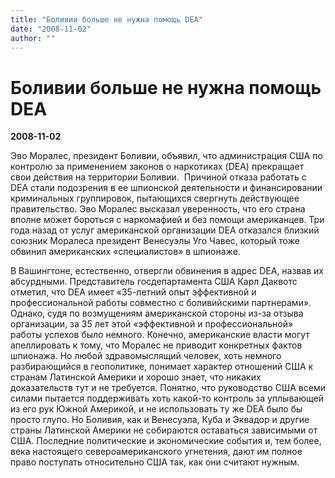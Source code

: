 ```yaml
---
title: "Боливии больше не нужна помощь DEA"
date: "2008-11-02"
author: ""
---
```


# Боливии больше не нужна помощь DEA

**2008-11-02** 

Эво Моралес, президент Боливии, объявил, что администрация США по контролю за применением законов о наркотиках (DEA) прекращает свои действия на территории Боливии.  Причиной отказа работать с DEA стали подозрения в ее шпионской деятельности и финансировании криминальных группировок, пытающихся свергнуть действующее правительство. Эво Моралес высказал уверенность, что его страна вполне может бороться с наркомафией и без помощи американцев. Три года назад от услуг американской организации DEA отказался близкий союзник Моралеса президент Венесуэлы Уго Чавес, который тоже обвинил американских «специалистов» в шпионаже.

В Вашингтоне, естественно, отвергли обвинения в адрес DEA, назвав их абсурдными. Представитель госдепартамента США Карл Даквотс отметил, что DEA имеет «35-летний опыт эффективной и профессиональной работы совместно с боливийскими партнерами». Однако, судя по возмущениям американской стороны из-за отзыва организации, за 35 лет этой «эффективной и профессиональной» работы успехов было немного. Конечно, американские власти могут апеллировать к тому, что Моралес не приводит конкретных фактов шпионажа. Но любой здравомыслящий человек, хоть немного разбирающийся в геополитике, понимает характер отношений США к странам Латинской Америки и хорошо знает, что никаких доказательств тут и не требуется. Понятно, что руководство США всеми силами пытается поддерживать хоть какой-то контроль за уплывающей из его рук Южной Америкой, и не использовать ту же DEA было бы просто глупо. Но Боливия, как и Венесуэла, Куба и Эквадор и другие страны Латинской Америки не собираются оставаться зависимыми от США. Последние политические и экономические события и, тем более, века настоящего североамериканского угнетения, дают им полное право поступать относительно США так, как они считают нужным.